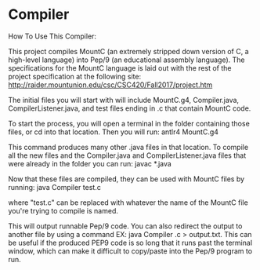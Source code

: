 # Compiler
How To Use This Compiler:

This project compiles MountC (an extremely stripped down version of C, a high-level language) into Pep/9 (an educational assembly language). The specifications for the MountC language is laid out with the rest of the project specification at the following site: http://raider.mountunion.edu/csc/CSC420/Fall2017/project.htm

The initial files you will start with will include MountC.g4, Compiler.java, CompilerListener.java, and test files ending in .c that contain MountC code.

To start the process, you will open a terminal in the folder containing those files, or cd into that location. Then you will run:
antlr4 MountC.g4

This command produces many other .java files in that location. To compile all the new files and the Compiler.java and CompilerListener.java files that were already in the folder you can run:
javac *.java

Now that these files are compiled, they can be used with MountC files by running:
java Compiler test.c

where "test.c" can be replaced with whatever the name of the MountC file you're trying to compile is named.

This will output runnable Pep/9 code. You can also redirect the output to another file by using a command EX: java Compiler <name of c file>.c > output.txt. This can be useful if the produced PEP9 code is so long that it runs past the terminal window, which can make it difficult to copy/paste into the Pep/9 program to run.

